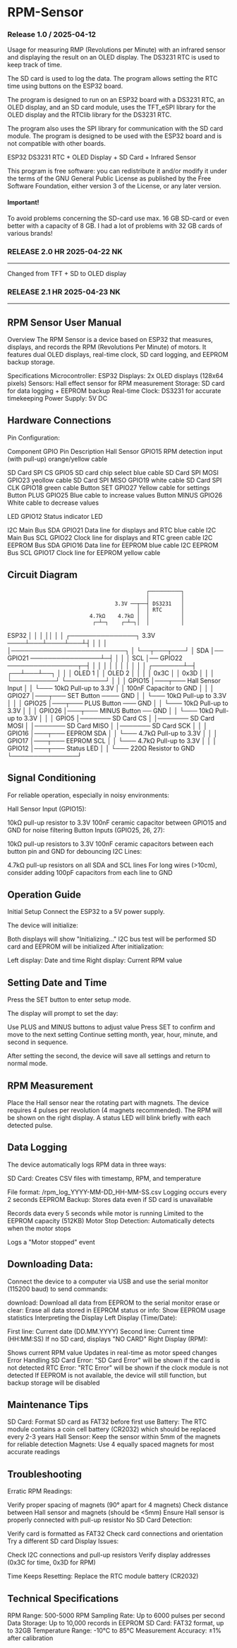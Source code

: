 
 # RPM-Sensor
 
### Release 1.0 / 2025-04-12

 Usage for measuring RMP (Revolutions per Minute) with an infrared sensor 
 and displaying the result on an OLED display. The DS3231 RTC is used to keep track of time.

 The SD card is used to log the data. The program allows setting the RTC time using buttons on the ESP32 board.

 The program is designed to run on an ESP32 board with a DS3231 RTC, an OLED display, and an SD card module, uses the TFT_eSPI library for the OLED display and the RTClib library for the DS3231 RTC.

 The program also uses the SPI library for communication with the SD card module.
 The program is designed to be used with the ESP32 board and is not compatible with other boards.

 ESP32 DS3231 RTC + OLED Display + SD Card + Infrared Sensor
 
 This program is free software: you can redistribute it and/or modify
 it under the terms of the GNU General Public License as published by
 the Free Software Foundation, either version 3 of the License, or
 any later version.
 
#### Important! 

To avoid problems concerning the SD-card use max. 16 GB SD-card or even better with a capacity of 8 GB. I had a lot of problems with 32 GB cards of various brands!

### RELEASE 2.0 HR 2025-04-22 NK
-------------------------------------------------
Changed from TFT + SD to OLED display
### RELEASE 2.1 HR 2025-04-23 NK
-------------------------------------------------




RPM Sensor User Manual
-----------------------

Overview
The RPM Sensor is a device based on ESP32 that measures, displays, and records the RPM (Revolutions Per Minute) of motors. It features dual OLED displays, real-time clock, SD card logging, and EEPROM backup storage.

Specifications
Microcontroller: ESP32
Displays: 2x OLED displays (128x64 pixels)
Sensors: Hall effect sensor for RPM measurement
Storage: SD card for data logging + EEPROM backup
Real-time Clock: DS3231 for accurate timekeeping
Power Supply: 5V DC

Hardware Connections
--------------------
Pin Configuration:

Component	GPIO Pin	Description
Hall Sensor	GPIO15	RPM detection input (with pull-up) orange/yellow cable

SD Card SPI CS	GPIO5	SD card chip select blue cable
SD Card SPI MOSI	GPIO23 yeollow cable
SD Card SPI MISO	GPIO19	white cable
SD Card SPI CLK      GPIO18 green cable
Button SET	GPIO27	Yellow cable for settings
Button PLUS	GPIO25	Blue cable to increase values
Button MINUS	GPIO26	White cable to decrease values

LED	GPIO12	Status indicator LED

I2C Main Bus SDA	GPIO21	Data line for displays and RTC blue cable
I2C Main Bus SCL	GPIO22	Clock line for displays and RTC green cable
I2C EEPROM Bus SDA	GPIO16	Data line for EEPROM blue cable
I2C EEPROM Bus SCL	GPIO17	Clock line for EEPROM yellow cable

Circuit Diagram
---------------



                                                ┌──────────┐
                                                │          │
                                      3.3V ──┬──┤ DS3231   │
                                             │  │ RTC      │
                              4.7kΩ    4.7kΩ │  │          │
                               ┌─┴─┐    ┌─┴─┐│  │          │
ESP32                          │   │    │   ││  │          │
┌───────────────┐     3.3V ────┴───┴────┴───┴┤  │          │
│               │──────────────────────────┐ │  └──┬───┬───┘
│           SDA │── GPIO21 ────────────────┴─┤     │   │
│           SCL │── GPIO22 ────────────────┬─┤     │   │
│               │                          │ │     │   │
│               │                  ┌───────┴─┤  ┌──┴───┴──┐
│               │                  │  OLED 1  │  │  OLED 2 │
│               │                  │ 0x3C     │  │  0x3D   │
│               │                  └──────────┘  └─────────┘
│               │
│        GPIO15 │───┬─── Hall Sensor Input
│               │   └─── 10kΩ Pull-up to 3.3V
│               │         100nF Capacitor to GND
│               │
│        GPIO27 │───┬─── SET Button ──── GND
│               │   └─── 10kΩ Pull-up to 3.3V
│               │
│        GPIO25 │───┬─── PLUS Button ─── GND
│               │   └─── 10kΩ Pull-up to 3.3V
│               │
│        GPIO26 │───┬─── MINUS Button ── GND
│               │   └─── 10kΩ Pull-up to 3.3V
│               │
│        GPIO5  │─────── SD Card CS
│               │─────── SD Card MOSI
│               │─────── SD Card MISO
│               │─────── SD Card SCK
│               │
│        GPIO16 │───┬─── EEPROM SDA
│               │   └─── 4.7kΩ Pull-up to 3.3V
│               │
│        GPIO17 │───┬─── EEPROM SCL
│               │   └─── 4.7kΩ Pull-up to 3.3V
│               │
│        GPIO12 │───┬─── Status LED
│               │   └─── 220Ω Resistor to GND
└───────────────┘

Signal Conditioning
--------------------
For reliable operation, especially in noisy environments:

Hall Sensor Input (GPIO15):

10kΩ pull-up resistor to 3.3V
100nF ceramic capacitor between GPIO15 and GND for noise filtering
Button Inputs (GPIO25, 26, 27):

10kΩ pull-up resistors to 3.3V
100nF ceramic capacitors between each button pin and GND for debouncing
I2C Lines:

4.7kΩ pull-up resistors on all SDA and SCL lines
For long wires (>10cm), consider adding 100pF capacitors from each line to GND

Operation Guide
---------------
Initial Setup
Connect the ESP32 to a 5V power supply.

The device will initialize:

Both displays will show "Initializing..."
I2C bus test will be performed
SD card and EEPROM will be initialized
After initialization:

Left display: Date and time
Right display: Current RPM value

Setting Date and Time
---------------------
Press the SET button to enter setup mode.

The display will prompt to set the day:

Use PLUS and MINUS buttons to adjust value
Press SET to confirm and move to the next setting
Continue setting month, year, hour, minute, and second in sequence.

After setting the second, the device will save all settings and return to normal mode.

RPM Measurement
---------------
Place the Hall sensor near the rotating part with magnets.
The device requires 4 pulses per revolution (4 magnets recommended).
The RPM will be shown on the right display.
A status LED will blink briefly with each detected pulse.

Data Logging
------------
The device automatically logs RPM data in three ways:

SD Card: Creates CSV files with timestamp, RPM, and temperature

File format: /rpm_log_YYYY-MM-DD_HH-MM-SS.csv
Logging occurs every 2 seconds
EEPROM Backup: Stores data even if SD card is unavailable

Records data every 5 seconds while motor is running
Limited to the EEPROM capacity (512KB)
Motor Stop Detection: Automatically detects when the motor stops

Logs a "Motor stopped" event

Downloading Data:
------------------
Connect the device to a computer via USB and use the serial monitor (115200 baud) to send commands:

download: Download all data from EEPROM to the serial monitor
erase or clear: Erase all data stored in EEPROM
status or info: Show EEPROM usage statistics
Interpreting the Display
Left Display (Time/Date):

First line: Current date (DD.MM.YYYY)
Second line: Current time (HH:MM:SS)
If no SD card, displays "NO CARD"
Right Display (RPM):

Shows current RPM value
Updates in real-time as motor speed changes
Error Handling
SD Card Error: "SD Card Error" will be shown if the card is not detected
RTC Error: "RTC Error" will be shown if the clock module is not detected
If EEPROM is not available, the device will still function, but backup storage will be disabled

Maintenance Tips
----------------
SD Card: Format SD card as FAT32 before first use
Battery: The RTC module contains a coin cell battery (CR2032) which should be replaced every 2-3 years
Hall Sensor: Keep the sensor within 5mm of the magnets for reliable detection
Magnets: Use 4 equally spaced magnets for most accurate readings

Troubleshooting
---------------
Erratic RPM Readings:

Verify proper spacing of magnets (90° apart for 4 magnets)
Check distance between Hall sensor and magnets (should be <5mm)
Ensure Hall sensor is properly connected with pull-up resistor
No SD Card Detection:

Verify card is formatted as FAT32
Check card connections and orientation
Try a different SD card
Display Issues:

Check I2C connections and pull-up resistors
Verify display addresses (0x3C for time, 0x3D for RPM)

Time Keeps Resetting:
Replace the RTC module battery (CR2032)

Technical Specifications
-------------------------
RPM Range: 500-5000 RPM
Sampling Rate: Up to 6000 pulses per second
Data Storage: Up to 10,000 records in EEPROM
SD Card: FAT32 format, up to 32GB
Temperature Range: -10°C to 85°C
Measurement Accuracy: ±1% after calibration

